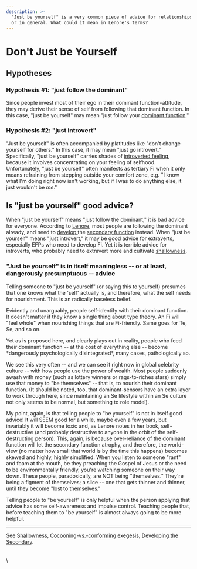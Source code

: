 ```yaml
---
description: >-
  "Just be yourself" is a very common piece of advice for relationships or life
  or in general. What could it mean in Lenore's terms?
---
```


# Don't Just be Yourself

## Hypotheses

### Hypothesis #&#x31;_:_ "just follow the dominant"&#x20;

Since people invest most of their ego in their dominant function-attitude, they may derive their sense of self from following that dominant function. In this case, "just be yourself" may mean "just follow your [dominant function](../fundamentals/function-attitude/cognitive-stack/dominant-function.md)."

### Hypothesis #&#x32;_:_ "just introvert" &#x20;

"Just be yourself" is often accompanied by platitudes like "don't change yourself for others." In this case, it may mean "just go introvert." Specifically, "just be yourself" carries shades of [introverted feeling](../fundamentals/function-attitude/judgement/feeling/introverted-feeling.md), because it involves concentrating on your feeling of selfhood. Unfortunately, "just be yourself" often manifests as tertiary Fi when it only means refraining from stepping outside your comfort zone, e.g. "I know what I'm doing right now isn't working, but if I was to do anything else, it just wouldn't be _me_."

## Is "just be yourself" good advice?

When "just be yourself" means "just follow the dominant," it is bad advice for everyone. According to [Lenore](../people-and-systems/lenore-thomson.md), most people are following the dominant already, and need to [develop ](../fundamentals/function-attitude/cognitive-stack/secondary-function/developing-the-secondary.md)the [secondary function](../fundamentals/function-attitude/cognitive-stack/secondary-function/) instead. When "just be yourself" means "just introvert," it may be good advice for extraverts, especially EFPs who need to develop Fi. Yet it is terrible advice for introverts, who probably need to extravert more and cultivate [shallowness](shallowness.md).

### "Just be yourself" is in itself meaningless -- or at least, dangerously presumptuous -- advice

Telling someone to "just be yourself" (or saying this to yourself) presumes that one knows what the 'self' actually is, and therefore, what the self needs for nourishment. This is an radically baseless belief.

Evidently and unarguably, people self-identify with their dominant function. It doesn't matter if they know a single thing about type theory. An Fi will "feel whole" when nourishing things that are Fi-friendly. Same goes for Te, Se, and so on.

Yet as is proposed here, and clearly plays out in reality, people who feed their dominant function -- at the cost of everything else -- become \*dangerously psychologically disintegrated\*, many cases, pathologically so.

We see this very often -- and we can see it right now in global celebrity culture -- with how people use the power of wealth. Most people suddenly awash with money (such as lottery winners or rags-to-riches stars) simply use that money to "be themselves" -- that is, to nourish their dominant function. (It should be noted, too, that dominant-sensors have an extra layer to work through here, since maintaining an Se lifestyle within an Se culture not only seems to be normal, but something to role model).

My point, again, is that telling people to "be yourself" is not in itself good advice! It will SEEM good for a while, maybe even a few years, but invariably it will become toxic and, as Lenore notes in her book, self-destructive (and probably destructive to anyone in the orbit of the self-destructing person). This, again, is because over-reliance of the dominant function will let the secondary function atrophy, and therefore, the world-view (no matter how small that world is by the time this happens) becomes skewed and highly, highly simplified. When you listen to someone "rant" and foam at the mouth, be they preaching the Gospel of Jesus or the need to be environmentally friendly, you're watching someone on their way down. These people, paradoxically, are NOT being "themselves." They're being a figment of themselves; a slice -- one that gets thinner and thinner, until they become "lost to themselves."

Telling people to "be yourself" is only helpful when the person applying that advice has some self-awareness and impulse control. Teaching people that, before teaching them to "be yourself" is almost always going to be more helpful.

***

See [Shallowness](shallowness.md), [Cocooning-vs.-conforming exegesis](../exegeses-and-hypotheses/introversion-extraversion/cocooning-vs.-conforming-exegesis.md), [Developing the Secondary](../fundamentals/function-attitude/cognitive-stack/secondary-function/developing-the-secondary.md).\
\
\
\
